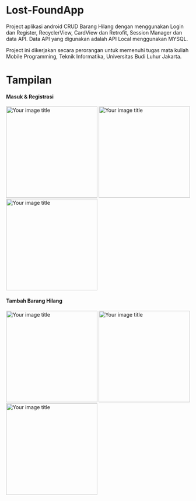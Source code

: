 # Lost-FoundApp
Project aplikasi android CRUD Barang Hilang dengan menggunakan Login dan Register, RecyclerView, CardView dan Retrofit, Session Manager dan data API. Data API yang digunakan adalah API Local menggunakan MYSQL.

Project ini dikerjakan secara perorangan untuk memenuhi tugas mata kuliah Mobile Programming, Teknik Informatika, Universitas Budi Luhur Jakarta.

# Tampilan
<h4>Masuk & Registrasi</h4>

<img src="https://user-images.githubusercontent.com/58428980/132503876-97dbf49f-6032-422a-aee5-3ac7e8e049d0.png" alt="Your image title" width="250"/> <img src="https://user-images.githubusercontent.com/58428980/132503859-76599851-d644-4646-9fdd-38280449d6f6.png" alt="Your image title" width="250"/> <img src="https://user-images.githubusercontent.com/58428980/132503881-b066219c-c748-4a63-a5d6-023f2c166762.png" alt="Your image title" width="250"/>

<h4>Tambah Barang Hilang</h4>

<img src="https://user-images.githubusercontent.com/58428980/132503883-b0051849-d1d0-4cc4-90e4-0274d76b104c.png" alt="Your image title" width="250"/> <img src="https://user-images.githubusercontent.com/58428980/132503905-5f2c46a4-0a1b-4b0d-b6d5-5e5e33e641e5.png" alt="Your image title" width="250"/> <img src="https://user-images.githubusercontent.com/58428980/132503910-8a723f8b-5bb4-4df3-b155-765c78fbb751.png" alt="Your image title" width="250"/>
